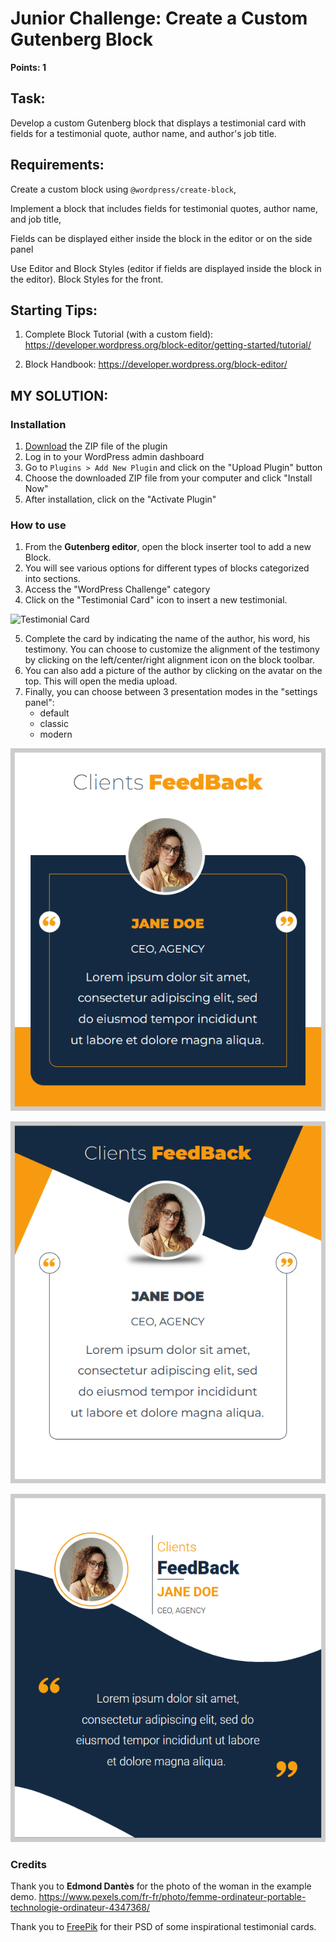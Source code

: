 # Junior Challenge: Create a Custom Gutenberg Block

**Points: 1**

## Task:

Develop a custom Gutenberg block that displays a testimonial card with fields for a testimonial quote, author name, and
author's job title.

## Requirements:

Create a custom block using `@wordpress/create-block`,

Implement a block that includes fields for testimonial quotes, author name, and job title,

Fields can be displayed either inside the block in the editor or on the side panel

Use Editor and Block Styles (editor if fields are displayed inside the block in the editor). Block Styles for the front.

## Starting Tips:

1. Complete Block Tutorial (with a custom field): https://developer.wordpress.org/block-editor/getting-started/tutorial/

2. Block Handbook: https://developer.wordpress.org/block-editor/

## MY SOLUTION:

### Installation

1. [Download](./dist/testimonial-card.zip) the ZIP file of the plugin
2. Log in to your WordPress admin dashboard
3. Go to `Plugins > Add New Plugin` and click on the "Upload Plugin" button
4. Choose the downloaded ZIP file from your computer and click "Install Now"
5. After installation, click on the "Activate Plugin"

### How to use

1. From the **Gutenberg editor**, open the block inserter tool to add a new Block.
2. You will see various options for different types of blocks categorized into sections.
3. Access the "WordPress Challenge" category
4. Click on the "Testimonial Card" icon to insert a new testimonial.

![Testimonial Card](/docs/testimonial_card_icon.png/)

5. Complete the card by indicating the name of the author, his word, his testimony. You can choose to customize the
   alignment of the testimony by clicking on the left/center/right alignment icon on the block toolbar.
6. You can also add a picture of the author by clicking on the avatar on the top. This will open the media upload.
7. Finally, you can choose between 3 presentation modes in the "settings panel":
   - default
   - classic
   - modern

![Default Style](./docs/card_style_01.png/)

![Classic Style](./docs/card_style_02.png/)

![Modern Style](./docs/card_style_03.png/)

### Credits
Thank you to **Edmond Dantès** for the photo of the woman in the example demo.
https://www.pexels.com/fr-fr/photo/femme-ordinateur-portable-technologie-ordinateur-4347368/

Thank you to [FreePik](https://www.freepik.com) for their PSD of some inspirational testimonial cards. 